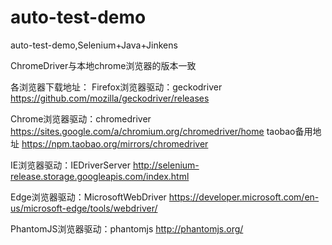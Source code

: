 # auto-test-demo
auto-test-demo,Selenium+Java+Jinkens

ChromeDriver与本地chrome浏览器的版本一致

各浏览器下载地址：
Firefox浏览器驱动：geckodriver https://github.com/mozilla/geckodriver/releases

Chrome浏览器驱动：chromedriver https://sites.google.com/a/chromium.org/chromedriver/home 
                 taobao备用地址 https://npm.taobao.org/mirrors/chromedriver
                 
IE浏览器驱动：IEDriverServer http://selenium-release.storage.googleapis.com/index.html

Edge浏览器驱动：MicrosoftWebDriver https://developer.microsoft.com/en-us/microsoft-edge/tools/webdriver/

PhantomJS浏览器驱动：phantomjs http://phantomjs.org/
